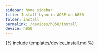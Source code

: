```yaml
---
sidebar: home_sidebar
title: Install Lynnrin-AOSP on h850
folder: install
permalink: /devices/h850/install
device: h850
---
```

{% include templates/device_install.md %}
